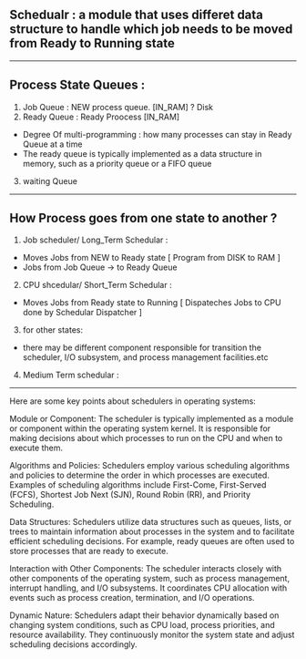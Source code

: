Schedualr : a module that uses differet data structure 
to handle which job needs to be moved from 
Ready to Running state
---------------------------------------
-------------------------------------------
Process State Queues :
 -
1) Job Queue : NEW process queue. [IN_RAM] ? Disk 
2) Ready Queue : Ready Proocess [IN_RAM]
  - Degree Of multi-programming : how many processes
    can stay in Ready Queue at a time
- The ready queue is typically implemented as 
a data structure in memory, such as a priority 
queue or a FIFO queue
3) waiting Queue

------------------------------------------------
 How Process goes from one state to another ?
------------------------------------------------
1) Job scheduler/ Long_Term Schedular : 
- Moves Jobs from NEW to Ready state
  [ Program from DISK to RAM ]
- Jobs from Job Queue -> to Ready Queue
2) CPU shcedular/ Short_Term Schedular :
- Moves Jobs from Ready state to Running 
 [ Dispateches Jobs to CPU done by Schedular Dispatcher ]
3) for other states:
- there may be different component responsible for transition
the scheduler, I/O subsystem, and process management 
facilities.etc
4) Medium Term schedular : 

---------------------------------------

Here are some key points about schedulers in 
operating systems:

Module or Component: The scheduler is typically 
implemented as a module or component within the 
operating system kernel. It is responsible for 
making decisions about which processes to run 
on the CPU and when to execute them.

Algorithms and Policies: Schedulers employ various 
scheduling algorithms and policies to determine 
the order in which processes are executed. Examples 
of scheduling algorithms include First-Come, 
First-Served (FCFS), Shortest Job Next (SJN), 
Round Robin (RR), and Priority Scheduling.

Data Structures: Schedulers utilize data structures 
such as queues, lists, or trees to maintain 
information about processes in the system and 
to facilitate efficient scheduling decisions. 
For example, ready queues are often used to 
store processes that are ready to execute.

Interaction with Other Components: The scheduler 
interacts closely with other components of the 
operating system, such as process management, 
interrupt handling, and I/O subsystems. It 
coordinates CPU allocation with events such 
as process creation, termination, and I/O operations.

Dynamic Nature: Schedulers adapt their behavior 
dynamically based on changing system conditions, 
such as CPU load, process priorities, and resource 
availability. They continuously monitor the system 
state and adjust scheduling decisions accordingly.